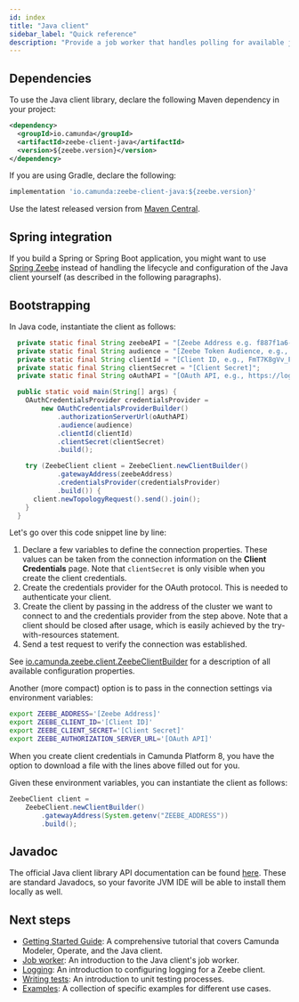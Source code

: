 ```yaml
---
id: index
title: "Java client"
sidebar_label: "Quick reference"
description: "Provide a job worker that handles polling for available jobs, use SLF4J for logging useful notes, and more."
---
```


## Dependencies

To use the Java client library, declare the following Maven dependency in your project:

```xml
<dependency>
  <groupId>io.camunda</groupId>
  <artifactId>zeebe-client-java</artifactId>
  <version>${zeebe.version}</version>
</dependency>
```

If you are using Gradle, declare the following:

```groovy
implementation 'io.camunda:zeebe-client-java:${zeebe.version}'
```

Use the latest released version from [Maven Central](https://search.maven.org/artifact/io.camunda/zeebe-client-java).

## Spring integration

If you build a Spring or Spring Boot application, you might want to use [Spring Zeebe](/apis-tools/community-clients/spring.md) instead of handling the lifecycle and configuration of the Java client yourself (as described in the following paragraphs).

## Bootstrapping

In Java code, instantiate the client as follows:

```java
  private static final String zeebeAPI = "[Zeebe Address e.g. f887f1a6-7c2b-48ce-809a-e11e5a6ba31a.dsm-1.zeebe.camunda.io:443]";
  private static final String audience = "[Zeebe Token Audience, e.g., zeebe.camunda.io]";
  private static final String clientId = "[Client ID, e.g., FmT7K8gVv_FcwiUhc8U-fAJ9wph0Kn~P]";
  private static final String clientSecret = "[Client Secret]";
  private static final String oAuthAPI = "[OAuth API, e.g., https://login.cloud.camunda.io/oauth/token] ";

  public static void main(String[] args) {
    OAuthCredentialsProvider credentialsProvider =
        new OAuthCredentialsProviderBuilder()
            .authorizationServerUrl(oAuthAPI)
            .audience(audience)
            .clientId(clientId)
            .clientSecret(clientSecret)
            .build();

    try (ZeebeClient client = ZeebeClient.newClientBuilder()
            .gatewayAddress(zeebeAddress)
            .credentialsProvider(credentialsProvider)
            .build()) {
      client.newTopologyRequest().send().join();
    }
  }
```

Let's go over this code snippet line by line:

1. Declare a few variables to define the connection properties. These values can be taken from the connection information on the **Client Credentials** page. Note that `clientSecret` is only visible when you create the client credentials.
2. Create the credentials provider for the OAuth protocol. This is needed to authenticate your client.
3. Create the client by passing in the address of the cluster we want to connect to and the credentials provider from the step above. Note that a client should be closed after usage, which is easily achieved by the try-with-resources statement.
4. Send a test request to verify the connection was established.

See [io.camunda.zeebe.client.ZeebeClientBuilder](https://javadoc.io/doc/io.camunda/zeebe-client-java/latest/io/camunda/zeebe/client/ZeebeClientBuilder.html) for a description of all available configuration properties.

Another (more compact) option is to pass in the connection settings via environment variables:

```bash
export ZEEBE_ADDRESS='[Zeebe Address]'
export ZEEBE_CLIENT_ID='[Client ID]'
export ZEEBE_CLIENT_SECRET='[Client Secret]'
export ZEEBE_AUTHORIZATION_SERVER_URL='[OAuth API]'
```

When you create client credentials in Camunda Platform 8, you have the option to download a file with the lines above filled out for you.

Given these environment variables, you can instantiate the client as follows:

```java
ZeebeClient client =
    ZeebeClient.newClientBuilder()
        .gatewayAddress(System.getenv("ZEEBE_ADDRESS"))
        .build();
```

## Javadoc

The official Java client library API documentation can be found [here](https://javadoc.io/doc/io.camunda/zeebe-client-java). These are standard Javadocs, so your favorite JVM IDE will be able to install them locally as well.

## Next steps

- [Getting Started Guide](https://github.com/camunda/camunda-platform-get-started): A comprehensive tutorial that covers Camunda Modeler, Operate, and the Java client.
- [Job worker](job-worker.md): An introduction to the Java client's job worker.
- [Logging](logging.md): An introduction to configuring logging for a Zeebe client.
- [Writing tests](zeebe-process-test.md): An introduction to unit testing processes.
- [Examples](apis-tools/java-client-examples/index.md): A collection of specific examples for different use cases.
